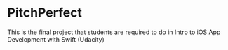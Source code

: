 # PitchPerfect

This is the final project that students are required to do in Intro to iOS App Development with Swift (Udacity)


